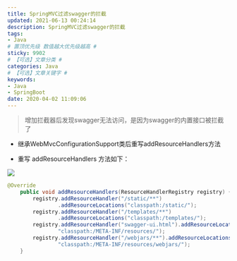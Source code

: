 ```yaml
---
title: SpringMVC过滤swagger的拦截
updated: 2021-06-13 00:24:14
description: SpringMVC过滤swagger的拦截
tags:
- Java
# 置顶优先级 数值越大优先级越高 #
sticky: 9902
# 【可选】文章分类 #
categories: Java
# 【可选】文章关键字 #
keywords:
- Java
- SpringBoot
date: 2020-04-02 11:09:06
---
```


> 增加拦截器后发现swagger无法访问，是因为swagger的内置接口被拦截了

- 继承WebMvcConfigurationSupport类后重写addResourceHandlers方法

- 重写 addResourceHandlers 方法如下：

![](https://www.zby123.club/wp-content/uploads/2020/04/swagger-1024x297.png)

```java
@Override
    public void addResourceHandlers(ResourceHandlerRegistry registry) {
        registry.addResourceHandler("/static/**")
                .addResourceLocations("classpath:/static/");
        registry.addResourceHandler("/templates/**")
                .addResourceLocations("classpath:/templates/");
        registry.addResourceHandler("swagger-ui.html").addResourceLocations(
                "classpath:/META-INF/resources/");
        registry.addResourceHandler("/webjars/**").addResourceLocations(
                "classpath:/META-INF/resources/webjars/");
    }
```